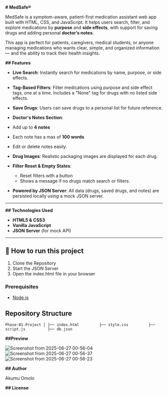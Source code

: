 **# MedSafe®**

MedSafe is a symptom-aware, patient-first medication assistant web app built with HTML, CSS, and JavaScript. It helps users search, filter, and explore medications by **purpose** and **side effects**, with support for saving drugs and adding personal **doctor’s notes**. 

This app is perfect for patients, caregivers, medical students, or anyone managing medications who wants clear, simple, and organized information — and the ability to track their health insights. 

**##  Features**

-  **Live Search**: Instantly search for medications by name, purpose, or side effects.
-  **Tag-Based Filters**: Filter medications using purpose and side effect tags, one at a time. Includes a "None" tag for drugs with no listed side effects.
- **Save Drugs**: Users can save drugs to a personal list for future reference.
-  **Doctor's Notes Section**:
  - Add up to **4 notes**
  - Each note has a max of **100 words**
  - Edit or delete notes easily.
- **Drug Images**: Realistic packaging images are displayed for each drug.
- **Filter Reset & Empty States**:
  - Reset filters with a button
  - Shows a message if no drugs match search or filters.

- **Powered by JSON Server**: All data (drugs, saved drugs, and notes) are persisted locally using a mock JSON server.

---

**## Technologies Used**

- **HTML5 & CSS3**
- **Vanilla JavaScript**
- **JSON Server** (for mock API)

---

## 🚀 How to run this project

1. Clone the Repository
2. Start the JSON Server
3. Open the index.html file in your browser

### Prerequisites
- [Node.js](https://nodejs.org/)

## Repository Structure

``
Phase-01-Project
│
├── index.html        
├── style.css        
├── script.js         
├── db.json          
``

**##Preview**

![Screenshot from 2025-06-27 00-56-04](https://github.com/user-attachments/assets/ff7ef554-ec7e-4f57-96a6-e6432ff7a168)
![Screenshot from 2025-06-27 00-56-37](https://github.com/user-attachments/assets/27c21f64-caeb-4426-a632-f3ce54107a62)
![Screenshot from 2025-06-27 00-56-23](https://github.com/user-attachments/assets/cb03535e-511c-4ac7-bd2a-30b4b3449c44)



**## Author**

Akumu Omolo

**## License**


